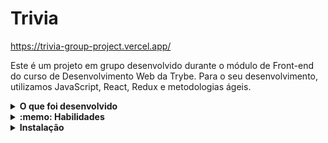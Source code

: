 # Trivia

https://trivia-group-project.vercel.app/

Este é um projeto em grupo desenvolvido durante o módulo de Front-end do curso de Desenvolvimento Web da Trybe. Para o seu desenvolvimento, utilizamos JavaScript, React, Redux e metodologias ágeis.

<details>
<summary><strong>O que foi desenvolvido</strong></summary><br />
Você deverá desenvolver um jogo de perguntas e respostas baseado no jogo Trivia (tipo um show do milhão americano rs) utilizando React e Redux, desenvolvendo em grupo suas funcionalidades de acordo com as demandas definidas em um quadro Kanban. Confira o Slack para saber como acessar o quadro! Para viver um cenário mais próximo do mercado de trabalho, você deve fazer uma cópia desse quadro para utilizar com seu grupo. É de suma importância que o grupo se organize utilizando o quadro para maior eficiência e para que se minimizem os conflitos que a união de vários códigos trará. A partir dessas demandas, teremos uma aplicação onde a pessoa usuária poderá:

  * Logar no jogo e, se o email tiver cadastro no site Gravatar, ter sua foto associada ao perfil da pessoa usuária.
  * Acessar a página referente ao jogo, onde se deverá escolher uma das respostas disponíveis para cada uma das perguntas apresentadas. A resposta deve ser marcada antes do contador de tempo chegar a zero, caso contrário a resposta deverá ser considerada errada.
  * Ser redirecionada, após 5 perguntas respondidas, para a tela de score, onde o texto mostrado depende do número de acertos.
  * Visualizar a página de ranking, se quiser, ao final de cada jogo.
  * Configurar algumas opções para o jogo em uma tela de configuração acessível a partir do cabeçalho do app.

</details>
<details>
<summary><strong>:memo: Habilidades</strong></summary>

* Criar um store Redux em aplicações React

* Criar reducers no Redux em aplicações React

* Criar actions no Redux em aplicações React

* Criar dispatchers no Redux em aplicações React

* Conectar Redux aos componentes React

* Criar actions assíncronas na sua aplicação React que faz uso de Redux.

* Escrever testes para garantir que sua aplicação possua uma boa cobertura de testes.

</details>
<details>
<summary><strong>Instalação</strong></summary><br />

1. Clone o repositório

* Use o comando: git clone git@github.com:marilobo/trivia-group-project.git

* Entre na pasta do repositório que você acabou de clonar

2. Instale as dependências

* npm install

3. Para rodar, utilize o comando "npm start"
</details>
